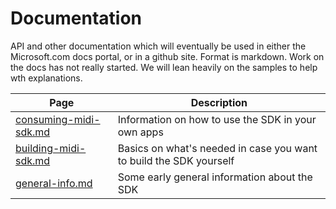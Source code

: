# Documentation

API and other documentation which will eventually be used in either the Microsoft.com docs portal, or in a github site. Format is markdown. Work on the docs has not really started. We will lean heavily on the samples to help wth explanations.

| Page | Description |
| ------------- | --------------------- |
| [consuming-midi-sdk.md](consuming-midi-sdk.md) | Information on how to use the SDK in your own apps |
| [building-midi-sdk.md](building-midi-sdk.md) | Basics on what's needed in case you want to build the SDK yourself |
| [general-info.md](general-info.md) | Some early general information about the SDK |
